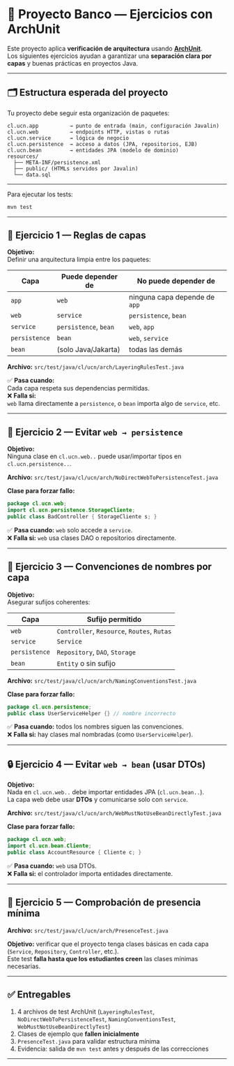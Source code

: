 # 🧱 Proyecto Banco — Ejercicios con ArchUnit

Este proyecto aplica **verificación de arquitectura** usando [**ArchUnit**](https://www.archunit.org/).  
Los siguientes ejercicios ayudan a garantizar una **separación clara por capas** y buenas prácticas en proyectos Java.

---

## 🗂 Estructura esperada del proyecto

Tu proyecto debe seguir esta organización de paquetes:

```
cl.ucn.app          → punto de entrada (main, configuración Javalin)
cl.ucn.web          → endpoints HTTP, vistas o rutas
cl.ucn.service      → lógica de negocio
cl.ucn.persistence  → acceso a datos (JPA, repositorios, EJB)
cl.ucn.bean         → entidades JPA (modelo de dominio)
resources/
  ├── META-INF/persistence.xml
  ├── public/ (HTMLs servidos por Javalin)
  └── data.sql
```

---

Para ejecutar los tests:
```bash
mvn test
```

---

## 🧩 Ejercicio 1 — Reglas de capas

**Objetivo:**  
Definir una arquitectura limpia entre los paquetes:

| Capa | Puede depender de | No puede depender de |
|------|-------------------|----------------------|
| `app` | `web` | ninguna capa depende de `app` |
| `web` | `service` | `persistence`, `bean` |
| `service` | `persistence`, `bean` | `web`, `app` |
| `persistence` | `bean` | `web`, `service` |
| `bean` | (solo Java/Jakarta) | todas las demás |

**Archivo:** `src/test/java/cl/ucn/arch/LayeringRulesTest.java`

✅ **Pasa cuando:**  
Cada capa respeta sus dependencias permitidas.  
❌ **Falla si:**  
`web` llama directamente a `persistence`, o `bean` importa algo de `service`, etc.

---

## 🚫 Ejercicio 2 — Evitar `web → persistence`

**Objetivo:**  
Ninguna clase en `cl.ucn.web..` puede usar/importar tipos en `cl.ucn.persistence..`.

**Archivo:** `src/test/java/cl/ucn/arch/NoDirectWebToPersistenceTest.java`

**Clase para forzar fallo:**
```java
package cl.ucn.web;
import cl.ucn.persistence.StorageCliente;
public class BadController { StorageCliente s; }
```

✅ **Pasa cuando:** `web` solo accede a `service`.  
❌ **Falla si:** `web` usa clases DAO o repositorios directamente.

---

## 🧱 Ejercicio 3 — Convenciones de nombres por capa

**Objetivo:**  
Asegurar sufijos coherentes:

| Capa | Sufijo permitido |
|------|------------------|
| `web` | `Controller`, `Resource`, `Routes`, `Rutas` |
| `service` | `Service` |
| `persistence` | `Repository`, `DAO`, `Storage` |
| `bean` | `Entity` o sin sufijo |

**Archivo:** `src/test/java/cl/ucn/arch/NamingConventionsTest.java`

**Clase para forzar fallo:**
```java
package cl.ucn.persistence;
public class UserServiceHelper {} // nombre incorrecto
```

✅ **Pasa cuando:** todos los nombres siguen las convenciones.  
❌ **Falla si:** hay clases mal nombradas (como `UserServiceHelper`).

---

## 🔒 Ejercicio 4 — Evitar `web → bean` (usar DTOs)

**Objetivo:**  
Nada en `cl.ucn.web..` debe importar entidades JPA (`cl.ucn.bean..`).  
La capa web debe usar **DTOs** y comunicarse solo con `service`.

**Archivo:** `src/test/java/cl/ucn/arch/WebMustNotUseBeanDirectlyTest.java`

**Clase para forzar fallo:**
```java
package cl.ucn.web;
import cl.ucn.bean.Cliente;
public class AccountResource { Cliente c; }
```

✅ **Pasa cuando:** `web` usa DTOs.  
❌ **Falla si:** el controlador importa entidades directamente.

---

## 🧾 Ejercicio 5 — Comprobación de presencia mínima

**Archivo:** `src/test/java/cl/ucn/arch/PresenceTest.java`

**Objetivo:** verificar que el proyecto tenga clases básicas en cada capa (`Service`, `Repository`, `Controller`, etc.).  
Este test **falla hasta que los estudiantes creen** las clases mínimas necesarias.

---

## ✅ Entregables

1. 4 archivos de test ArchUnit (`LayeringRulesTest`, `NoDirectWebToPersistenceTest`, `NamingConventionsTest`, `WebMustNotUseBeanDirectlyTest`)
2. Clases de ejemplo que **fallen inicialmente**
3. `PresenceTest.java` para validar estructura mínima
4. Evidencia: salida de `mvn test` antes y después de las correcciones

---
